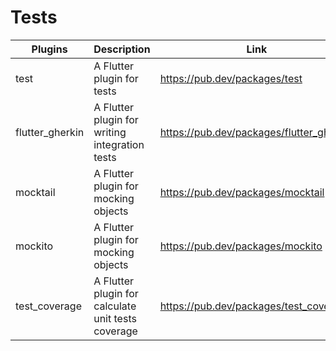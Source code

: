 # Tests

| Plugins | Description | Link | Comments |
| --- | --- | --- | --- |
| test | A Flutter plugin for tests | https://pub.dev/packages/test |
| flutter_gherkin | A Flutter plugin for writing integration tests | https://pub.dev/packages/flutter_gherkin |
| mocktail | A Flutter plugin for mocking objects | https://pub.dev/packages/mocktail |
| mockito | A Flutter plugin for mocking objects | https://pub.dev/packages/mockito |
| test_coverage | A Flutter plugin for calculate unit tests coverage | https://pub.dev/packages/test_coverage |
